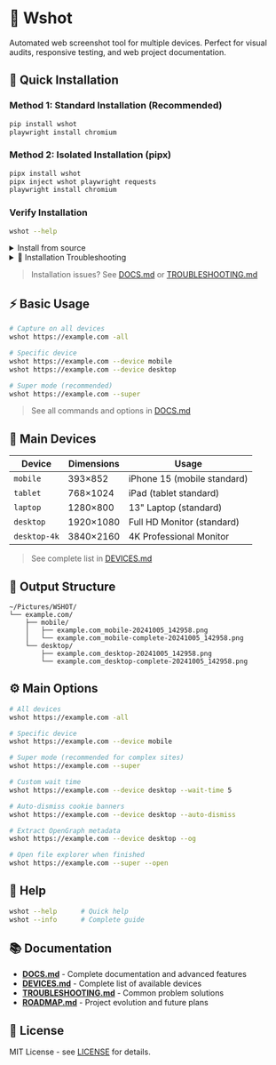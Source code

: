 # 📸 Wshot

Automated web screenshot tool for multiple devices. Perfect for visual audits, responsive testing, and web project documentation.

## 🚀 Quick Installation

### **Method 1: Standard Installation (Recommended)**
```bash
pip install wshot
playwright install chromium
```

### **Method 2: Isolated Installation (pipx)**
```bash
pipx install wshot
pipx inject wshot playwright requests
playwright install chromium
```

### **Verify Installation**
```bash
wshot --help
```

<details>
<summary>Install from source</summary>

```bash
pip install git+https://github.com/DanielMartinezSebastian/wshot.git
playwright install chromium
```
</details>

<details>
<summary>🔧 Installation Troubleshooting</summary>

**pipx users**: If you get dependency errors, inject the required packages:
```bash
pipx inject wshot playwright requests
```

**Virtual environments**: Always install in a virtual environment for isolation:
```bash
python -m venv wshot-env
source wshot-env/bin/activate  # Linux/Mac
# wshot-env\Scripts\activate     # Windows
pip install wshot
playwright install chromium
```
</details>

> Installation issues? See [DOCS.md](https://github.com/DanielMartinezSebastian/wshot/blob/main/DOCS.md#-detailed-installation) or [TROUBLESHOOTING.md](https://github.com/DanielMartinezSebastian/wshot/blob/main/TROUBLESHOOTING.md)

## ⚡ Basic Usage

```bash
# Capture on all devices
wshot https://example.com -all

# Specific device
wshot https://example.com --device mobile
wshot https://example.com --device desktop

# Super mode (recommended)
wshot https://example.com --super
```

> See all commands and options in [DOCS.md](https://github.com/DanielMartinezSebastian/wshot/blob/main/DOCS.md#️-complete-parameters-list)

## 📱 Main Devices

| Device | Dimensions | Usage |
|--------|------------|-------|
| `mobile` | 393×852 | iPhone 15 (mobile standard) |
| `tablet` | 768×1024 | iPad (tablet standard) |
| `laptop` | 1280×800 | 13" Laptop (standard) |
| `desktop` | 1920×1080 | Full HD Monitor (standard) |
| `desktop-4k` | 3840×2160 | 4K Professional Monitor |

> See complete list in [DEVICES.md](https://github.com/DanielMartinezSebastian/wshot/blob/main/DEVICES.md)

## 📂 Output Structure

```
~/Pictures/WSHOT/
└── example.com/
    ├── mobile/
    │   ├── example.com_mobile-20241005_142958.png
    │   └── example.com_mobile-complete-20241005_142958.png
    └── desktop/
        ├── example.com_desktop-20241005_142958.png
        └── example.com_desktop-complete-20241005_142958.png
```

## ⚙️ Main Options

```bash
# All devices
wshot https://example.com -all

# Specific device
wshot https://example.com --device mobile

# Super mode (recommended for complex sites)
wshot https://example.com --super

# Custom wait time
wshot https://example.com --device desktop --wait-time 5

# Auto-dismiss cookie banners
wshot https://example.com --device desktop --auto-dismiss

# Extract OpenGraph metadata
wshot https://example.com --device desktop --og

# Open file explorer when finished
wshot https://example.com --super --open
```

## 📖 Help

```bash
wshot --help      # Quick help
wshot --info      # Complete guide
```

## 📚 Documentation

- **[DOCS.md](https://github.com/DanielMartinezSebastian/wshot/blob/main/DOCS.md)** - Complete documentation and advanced features
- **[DEVICES.md](https://github.com/DanielMartinezSebastian/wshot/blob/main/DEVICES.md)** - Complete list of available devices
- **[TROUBLESHOOTING.md](https://github.com/DanielMartinezSebastian/wshot/blob/main/TROUBLESHOOTING.md)** - Common problem solutions
- **[ROADMAP.md](https://github.com/DanielMartinezSebastian/wshot/blob/main/ROADMAP.md)** - Project evolution and future plans

## 📄 License

MIT License - see [LICENSE](https://github.com/DanielMartinezSebastian/wshot/blob/main/LICENSE) for details.